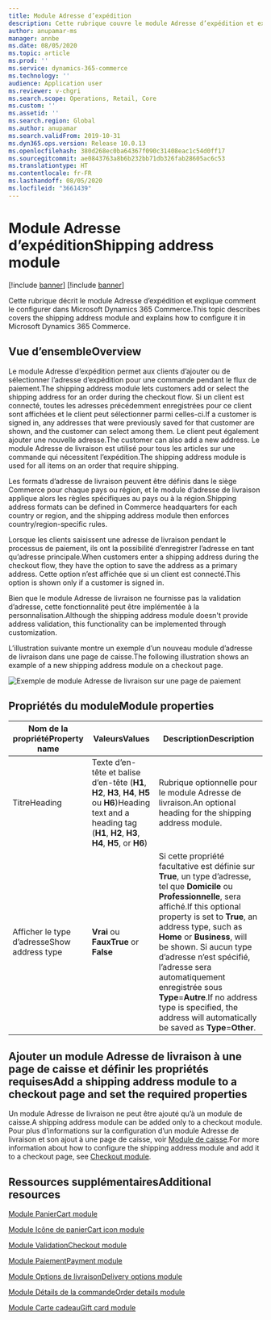 ```yaml
---
title: Module Adresse d’expédition
description: Cette rubrique couvre le module Adresse d’expédition et explique comment le configurer dans Microsoft Dynamics 365 Commerce.
author: anupamar-ms
manager: annbe
ms.date: 08/05/2020
ms.topic: article
ms.prod: ''
ms.service: dynamics-365-commerce
ms.technology: ''
audience: Application user
ms.reviewer: v-chgri
ms.search.scope: Operations, Retail, Core
ms.custom: ''
ms.assetid: ''
ms.search.region: Global
ms.author: anupamar
ms.search.validFrom: 2019-10-31
ms.dyn365.ops.version: Release 10.0.13
ms.openlocfilehash: 380d268ec0ba64367f090c31408eac1c54d0ff17
ms.sourcegitcommit: ae0843763a8b6b232bb71db326fab28605ac6c53
ms.translationtype: HT
ms.contentlocale: fr-FR
ms.lasthandoff: 08/05/2020
ms.locfileid: "3661439"
---
```

# <a name="shipping-address-module"></a><span data-ttu-id="c8407-103">Module Adresse d’expédition</span><span class="sxs-lookup"><span data-stu-id="c8407-103">Shipping address module</span></span>

[!include [banner](includes/banner.md)]
[!include [banner](includes/preview-banner.md)]

<span data-ttu-id="c8407-104">Cette rubrique décrit le module Adresse d’expédition et explique comment le configurer dans Microsoft Dynamics 365 Commerce.</span><span class="sxs-lookup"><span data-stu-id="c8407-104">This topic describes covers the shipping address module and explains how to configure it in Microsoft Dynamics 365 Commerce.</span></span>

## <a name="overview"></a><span data-ttu-id="c8407-105">Vue d’ensemble</span><span class="sxs-lookup"><span data-stu-id="c8407-105">Overview</span></span>

<span data-ttu-id="c8407-106">Le module Adresse d’expédition permet aux clients d’ajouter ou de sélectionner l’adresse d’expédition pour une commande pendant le flux de paiement.</span><span class="sxs-lookup"><span data-stu-id="c8407-106">The shipping address module lets customers add or select the shipping address for an order during the checkout flow.</span></span> <span data-ttu-id="c8407-107">Si un client est connecté, toutes les adresses précédemment enregistrées pour ce client sont affichées et le client peut sélectionner parmi celles-ci.</span><span class="sxs-lookup"><span data-stu-id="c8407-107">If a customer is signed in, any addresses that were previously saved for that customer are shown, and the customer can select among them.</span></span> <span data-ttu-id="c8407-108">Le client peut également ajouter une nouvelle adresse.</span><span class="sxs-lookup"><span data-stu-id="c8407-108">The customer can also add a new address.</span></span> <span data-ttu-id="c8407-109">Le module Adresse de livraison est utilisé pour tous les articles sur une commande qui nécessitent l’expédition.</span><span class="sxs-lookup"><span data-stu-id="c8407-109">The shipping address module is used for all items on an order that require shipping.</span></span>

<span data-ttu-id="c8407-110">Les formats d’adresse de livraison peuvent être définis dans le siège Commerce pour chaque pays ou région, et le module d’adresse de livraison applique alors les règles spécifiques au pays ou à la région.</span><span class="sxs-lookup"><span data-stu-id="c8407-110">Shipping address formats can be defined in Commerce headquarters for each country or region, and the shipping address module then enforces country/region-specific rules.</span></span>

<span data-ttu-id="c8407-111">Lorsque les clients saisissent une adresse de livraison pendant le processus de paiement, ils ont la possibilité d’enregistrer l’adresse en tant qu’adresse principale.</span><span class="sxs-lookup"><span data-stu-id="c8407-111">When customers enter a shipping address during the checkout flow, they have the option to save the address as a primary address.</span></span> <span data-ttu-id="c8407-112">Cette option n’est affichée que si un client est connecté.</span><span class="sxs-lookup"><span data-stu-id="c8407-112">This option is shown only if a customer is signed in.</span></span>

<span data-ttu-id="c8407-113">Bien que le module Adresse de livraison ne fournisse pas la validation d’adresse, cette fonctionnalité peut être implémentée à la personnalisation.</span><span class="sxs-lookup"><span data-stu-id="c8407-113">Although the shipping address module doesn't provide address validation, this functionality can be implemented through customization.</span></span>

<span data-ttu-id="c8407-114">L’illustration suivante montre un exemple d’un nouveau module d’adresse de livraison dans une page de caisse.</span><span class="sxs-lookup"><span data-stu-id="c8407-114">The following illustration shows an example of a new shipping address module on a checkout page.</span></span>

![Exemple de module Adresse de livraison sur une page de paiement](./media/ecommerce-shippingaddress.PNG)

## <a name="module-properties"></a><span data-ttu-id="c8407-116">Propriétés du module</span><span class="sxs-lookup"><span data-stu-id="c8407-116">Module properties</span></span>

| <span data-ttu-id="c8407-117">Nom de la propriété</span><span class="sxs-lookup"><span data-stu-id="c8407-117">Property name</span></span> | <span data-ttu-id="c8407-118">Valeurs</span><span class="sxs-lookup"><span data-stu-id="c8407-118">Values</span></span> | <span data-ttu-id="c8407-119">Description</span><span class="sxs-lookup"><span data-stu-id="c8407-119">Description</span></span> |
|---------------|--------|-------------|
| <span data-ttu-id="c8407-120">Titre</span><span class="sxs-lookup"><span data-stu-id="c8407-120">Heading</span></span> | <span data-ttu-id="c8407-121">Texte d’en-tête et balise d’en-tête (**H1**, **H2**, **H3**, **H4**, **H5** ou **H6**)</span><span class="sxs-lookup"><span data-stu-id="c8407-121">Heading text and a heading tag (**H1**, **H2**, **H3**, **H4**, **H5**, or **H6**)</span></span> | <span data-ttu-id="c8407-122">Rubrique optionnelle pour le module Adresse de livraison.</span><span class="sxs-lookup"><span data-stu-id="c8407-122">An optional heading for the shipping address module.</span></span> |
| <span data-ttu-id="c8407-123">Afficher le type d’adresse</span><span class="sxs-lookup"><span data-stu-id="c8407-123">Show address type</span></span> | <span data-ttu-id="c8407-124">**Vrai** ou **Faux**</span><span class="sxs-lookup"><span data-stu-id="c8407-124">**True** or **False**</span></span> | <span data-ttu-id="c8407-125">Si cette propriété facultative est définie sur **True**, un type d’adresse, tel que **Domicile** ou **Professionnelle**, sera affiché.</span><span class="sxs-lookup"><span data-stu-id="c8407-125">If this optional property is set to **True**, an address type, such as **Home** or **Business**, will be shown.</span></span> <span data-ttu-id="c8407-126">Si aucun type d’adresse n’est spécifié, l’adresse sera automatiquement enregistrée sous **Type**=**Autre**.</span><span class="sxs-lookup"><span data-stu-id="c8407-126">If no address type is specified, the address will automatically be saved as **Type**=**Other**.</span></span> |

## <a name="add-a-shipping-address-module-to-a-checkout-page-and-set-the-required-properties"></a><span data-ttu-id="c8407-127">Ajouter un module Adresse de livraison à une page de caisse et définir les propriétés requises</span><span class="sxs-lookup"><span data-stu-id="c8407-127">Add a shipping address module to a checkout page and set the required properties</span></span>

<span data-ttu-id="c8407-128">Un module Adresse de livraison ne peut être ajouté qu’à un module de caisse.</span><span class="sxs-lookup"><span data-stu-id="c8407-128">A shipping address module can be added only to a checkout module.</span></span> <span data-ttu-id="c8407-129">Pour plus d’informations sur la configuration d’un module Adresse de livraison et son ajout à une page de caisse, voir [Module de caisse](add-checkout-module.md).</span><span class="sxs-lookup"><span data-stu-id="c8407-129">For more information about how to configure the shipping address module and add it to a checkout page, see [Checkout module](add-checkout-module.md).</span></span>

## <a name="additional-resources"></a><span data-ttu-id="c8407-130">Ressources supplémentaires</span><span class="sxs-lookup"><span data-stu-id="c8407-130">Additional resources</span></span>

[<span data-ttu-id="c8407-131">Module Panier</span><span class="sxs-lookup"><span data-stu-id="c8407-131">Cart module</span></span>](add-cart-module.md)

[<span data-ttu-id="c8407-132">Module Icône de panier</span><span class="sxs-lookup"><span data-stu-id="c8407-132">Cart icon module</span></span>](cart-icon-module.md)

[<span data-ttu-id="c8407-133">Module Validation</span><span class="sxs-lookup"><span data-stu-id="c8407-133">Checkout module</span></span>](add-checkout-module.md)

[<span data-ttu-id="c8407-134">Module Paiement</span><span class="sxs-lookup"><span data-stu-id="c8407-134">Payment module</span></span>](payment-module.md)

[<span data-ttu-id="c8407-135">Module Options de livraison</span><span class="sxs-lookup"><span data-stu-id="c8407-135">Delivery options module</span></span>](delivery-options-module.md)

[<span data-ttu-id="c8407-136">Module Détails de la commande</span><span class="sxs-lookup"><span data-stu-id="c8407-136">Order details module</span></span>](order-confirmation-module.md)

[<span data-ttu-id="c8407-137">Module Carte cadeau</span><span class="sxs-lookup"><span data-stu-id="c8407-137">Gift card module</span></span>](add-giftcard.md)
